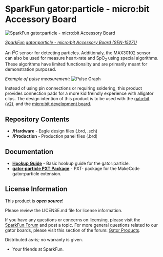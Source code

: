 SparkFun gator:particle - micro:bit Accessory Board
=============================

![SparkFun gator:particle - micro:bit Accessory Board](https://cdn.sparkfun.com/assets/parts/1/3/7/4/3/15271-SparkFun_gator-particle_-_micro-bit_Accessory_Board-01.jpg)

[*SparkFun gator:particle - micro:bit Accessory Board (SEN-15271)*](https://www.sparkfun.com/products/15271)

An I<sup>2</sup>C sensor for detecting particles. Additionaly, the MAX30102 sensor can also be used for measure heart-rate and SpO<sub>2</sub> using special algorithms. These algorithms have limited functionality and are primarily meant for demonstration purposed.

*Example of pulse measurement:*
![Pulse Graph](https://raw.githubusercontent.com/sparkfun/MAX30105_Particle_Sensor_Breakout/master/HeartBeat-1.jpg)

Instead of using pin connections or requiring soldering, this product provides connection pads for a more kid freindly experience with alligator clips. The design intention of this product is to be used with the [gato:bit (v2)](https://www.sparkfun.com/products/15162), and the [micro:bit development board](https://www.sparkfun.com/products/14208).

Repository Contents
-------------------

* **/Hardware** - Eagle design files (.brd, .sch)
* **/Production** - Production panel files (.brd)

Documentation
--------------
* **[Hookup Guide](https://learn.sparkfun.com/tutorials/sparkfun-gatorparticle-hookup-guide)** - Basic hookup guide for the gator:particle.
* **[gator:particle PXT Package](https://github.com/sparkfun/pxt-gator-particle)** - PXT- package for the MakeCode gator:particle extension.

License Information
-------------------

This product is _**open source**_! 

Please review the LICENSE.md file for license information. 

If you have any questions or concerns on licensing, please visit the [SparkFun Forum](https://forum.sparkfun.com/index.php) and post a topic. For more general questions related to our gator boards, please visit this section of the forum: [Gator Products](https://forum.sparkfun.com/viewforum.php?f=162).

Distributed as-is; no warranty is given.

- Your friends at SparkFun.

